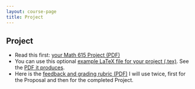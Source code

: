 ```yaml
---
layout: course-page
title: Project
---
```


## Project

  * Read this first: [your Math 615 Project (PDF)](assets/project/S23/your-project.pdf)
  * You can use this optional [example LaTeX file for your project (.tex)](assets/project/S23/blankproject.tex).  See the [PDF it produces](assets/project/S23/blankproject.pdf).
  * Here is the [feedback and grading rubric (PDF)](assets/project/S23/rubric.pdf) I will use twice, first for the Proposal and then for the completed Project.
